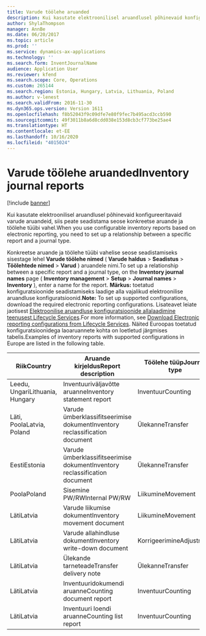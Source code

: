 ```yaml
---
title: Varude töölehe aruanded
description: Kui kasutate elektroonilisel aruandlusel põhinevaid konfigureeritavaid varude aruandeid, siis peate seadistama seose konkreetse aruande ja töölehe tüübi vahel.
author: ShylaThompson
manager: AnnBe
ms.date: 06/20/2017
ms.topic: article
ms.prod: ''
ms.service: dynamics-ax-applications
ms.technology: ''
ms.search.form: InventJournalName
audience: Application User
ms.reviewer: kfend
ms.search.scope: Core, Operations
ms.custom: 265144
ms.search.region: Estonia, Hungary, Latvia, Lithuania, Poland
ms.author: v-lenest
ms.search.validFrom: 2016-11-30
ms.dyn365.ops.version: Version 1611
ms.openlocfilehash: f8b52043f9c09dfe7e80f9fec7b495acd3ccb590
ms.sourcegitcommit: 49f3011b8a6d8cdd038e153d8cb3cf773be25ae4
ms.translationtype: HT
ms.contentlocale: et-EE
ms.lasthandoff: 10/16/2020
ms.locfileid: "4015024"
---
```

# <a name="inventory-journal-reports"></a><span data-ttu-id="40956-103">Varude töölehe aruanded</span><span class="sxs-lookup"><span data-stu-id="40956-103">Inventory journal reports</span></span>

[!include [banner](../includes/banner.md)]

<span data-ttu-id="40956-104">Kui kasutate elektroonilisel aruandlusel põhinevaid konfigureeritavaid varude aruandeid, siis peate seadistama seose konkreetse aruande ja töölehe tüübi vahel.</span><span class="sxs-lookup"><span data-stu-id="40956-104">When you use configurable inventory reports based on electronic reporting, you need to set up a relationship between a specific report and a journal type.</span></span>

<span data-ttu-id="40956-105">Konkreetse aruande ja töölehe tüübi vahelise seose seadistamiseks sisestage lehel **Varude töölehe nimed** ( **Varude haldus** &gt; **Seadistus** &gt; **Töölehtede nimed** &gt; **Varud** ) aruandele nimi.</span><span class="sxs-lookup"><span data-stu-id="40956-105">To set up a relationship between a specific report and a journal type, on the **Inventory journal names** page ( **Inventory management** &gt; **Setup** &gt; **Journal names** &gt; **Inventory** ), enter a name for the report.</span></span> <span data-ttu-id="40956-106">**Märkus:** toetatud konfiguratsioonide seadistamiseks laadige alla vajalikud elektroonilise aruandluse konfiguratsioonid.</span><span class="sxs-lookup"><span data-stu-id="40956-106">**Note:** To set up supported configurations, download the required electronic reporting configurations.</span></span> <span data-ttu-id="40956-107">Lisateavet leiate jaotisest [Elektroonilise aruandluse konfiguratsioonide allalaadimine teenusest Lifecycle Services](../../dev-itpro/analytics/download-electronic-reporting-configuration-lcs.md).</span><span class="sxs-lookup"><span data-stu-id="40956-107">For more information, see [Download Electronic reporting configurations from Lifecycle Services](../../dev-itpro/analytics/download-electronic-reporting-configuration-lcs.md).</span></span> <span data-ttu-id="40956-108">Näited Euroopas toetatud konfiguratsioonidega laoaruannete kohta on loetletud järgmises tabelis.</span><span class="sxs-lookup"><span data-stu-id="40956-108">Examples of inventory reports with supported configurations in Europe are listed in the following table.</span></span>

| <span data-ttu-id="40956-109">Riik</span><span class="sxs-lookup"><span data-stu-id="40956-109">Country</span></span>            |    <span data-ttu-id="40956-110">Aruande kirjeldus</span><span class="sxs-lookup"><span data-stu-id="40956-110">Report description</span></span>               | <span data-ttu-id="40956-111">Töölehe tüüp</span><span class="sxs-lookup"><span data-stu-id="40956-111">Journal type</span></span>     |    <span data-ttu-id="40956-112">Vormingu vastenduse nimi</span><span class="sxs-lookup"><span data-stu-id="40956-112">Format mapping name</span></span>                  |
|--------------------|-------------------------------------|------------------|-----------------------------------------|
| <span data-ttu-id="40956-113">Leedu, Ungari</span><span class="sxs-lookup"><span data-stu-id="40956-113">Lithuania, Hungary</span></span> | <span data-ttu-id="40956-114">Inventuuriväljavõtte aruanne</span><span class="sxs-lookup"><span data-stu-id="40956-114">Inventory statement report</span></span>          | <span data-ttu-id="40956-115">Inventuur</span><span class="sxs-lookup"><span data-stu-id="40956-115">Counting</span></span>         | <span data-ttu-id="40956-116">Inventuuriväljavõte (HU, LT)</span><span class="sxs-lookup"><span data-stu-id="40956-116">Inventory statement (HU, LT)</span></span>            |
| <span data-ttu-id="40956-117">Läti, Poola</span><span class="sxs-lookup"><span data-stu-id="40956-117">Latvia, Poland</span></span>     | <span data-ttu-id="40956-118">Varude ümberklassifitseerimise dokument</span><span class="sxs-lookup"><span data-stu-id="40956-118">Inventory reclassification document</span></span> | <span data-ttu-id="40956-119">Ülekanne</span><span class="sxs-lookup"><span data-stu-id="40956-119">Transfer</span></span>         | <span data-ttu-id="40956-120">InventoryReclassificationDocument\_PLLV</span><span class="sxs-lookup"><span data-stu-id="40956-120">InventoryReclassificationDocument\_PLLV</span></span> |
| <span data-ttu-id="40956-121">Eesti</span><span class="sxs-lookup"><span data-stu-id="40956-121">Estonia</span></span>            | <span data-ttu-id="40956-122">Varude ümberklassifitseerimise dokument</span><span class="sxs-lookup"><span data-stu-id="40956-122">Inventory reclassification document</span></span> | <span data-ttu-id="40956-123">Ülekanne</span><span class="sxs-lookup"><span data-stu-id="40956-123">Transfer</span></span>         | <span data-ttu-id="40956-124">InventoryReclassificationDocument\_EE</span><span class="sxs-lookup"><span data-stu-id="40956-124">InventoryReclassificationDocument\_EE</span></span>   |
| <span data-ttu-id="40956-125">Poola</span><span class="sxs-lookup"><span data-stu-id="40956-125">Poland</span></span>             | <span data-ttu-id="40956-126">Sisemine PW/RW</span><span class="sxs-lookup"><span data-stu-id="40956-126">Internal PW/RW</span></span>                      | <span data-ttu-id="40956-127">Liikumine</span><span class="sxs-lookup"><span data-stu-id="40956-127">Movement</span></span>         | <span data-ttu-id="40956-128">InventJournalLinesDocPL</span><span class="sxs-lookup"><span data-stu-id="40956-128">InventJournalLinesDocPL</span></span>                 |
| <span data-ttu-id="40956-129">Läti</span><span class="sxs-lookup"><span data-stu-id="40956-129">Latvia</span></span>             | <span data-ttu-id="40956-130"> Varude liikumise dokument</span><span class="sxs-lookup"><span data-stu-id="40956-130">Inventory movement document</span></span>         | <span data-ttu-id="40956-131">Liikumine</span><span class="sxs-lookup"><span data-stu-id="40956-131">Movement</span></span>         | <span data-ttu-id="40956-132">Liikumine\_LV</span><span class="sxs-lookup"><span data-stu-id="40956-132">Movement\_LV</span></span>                            |
| <span data-ttu-id="40956-133">Läti</span><span class="sxs-lookup"><span data-stu-id="40956-133">Latvia</span></span>             | <span data-ttu-id="40956-134">Varude allahindluse dokument</span><span class="sxs-lookup"><span data-stu-id="40956-134">Inventory write-down document</span></span>       | <span data-ttu-id="40956-135">Korrigeerimine</span><span class="sxs-lookup"><span data-stu-id="40956-135">Adjustment</span></span>       | <span data-ttu-id="40956-136">InventJournalLines\_LV</span><span class="sxs-lookup"><span data-stu-id="40956-136">InventJournalLines\_LV</span></span>                  |
| <span data-ttu-id="40956-137">Läti</span><span class="sxs-lookup"><span data-stu-id="40956-137">Latvia</span></span>             | <span data-ttu-id="40956-138">Ülekande tarneteade</span><span class="sxs-lookup"><span data-stu-id="40956-138">Transfer delivery note</span></span>              | <span data-ttu-id="40956-139">Ülekanne</span><span class="sxs-lookup"><span data-stu-id="40956-139">Transfer</span></span>         | <span data-ttu-id="40956-140">InternalTransferDeliveryNote\_LV</span><span class="sxs-lookup"><span data-stu-id="40956-140">InternalTransferDeliveryNote\_LV</span></span>        |
| <span data-ttu-id="40956-141">Läti</span><span class="sxs-lookup"><span data-stu-id="40956-141">Latvia</span></span>             | <span data-ttu-id="40956-142">Inventuuridokumendi aruanne</span><span class="sxs-lookup"><span data-stu-id="40956-142">Counting document report</span></span>            | <span data-ttu-id="40956-143">Inventuur</span><span class="sxs-lookup"><span data-stu-id="40956-143">Counting</span></span>         | <span data-ttu-id="40956-144">CountedDocument\_LV</span><span class="sxs-lookup"><span data-stu-id="40956-144">CountedDocument\_LV</span></span>                     |
| <span data-ttu-id="40956-145">Läti</span><span class="sxs-lookup"><span data-stu-id="40956-145">Latvia</span></span>             | <span data-ttu-id="40956-146">Inventuuri loendi aruanne</span><span class="sxs-lookup"><span data-stu-id="40956-146">Counting list report</span></span>                | <span data-ttu-id="40956-147">Inventuur</span><span class="sxs-lookup"><span data-stu-id="40956-147">Counting</span></span>         | <span data-ttu-id="40956-148">Inventuuri loend</span><span class="sxs-lookup"><span data-stu-id="40956-148">Counting list</span></span>                           |






